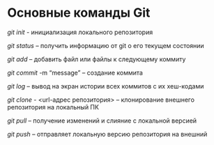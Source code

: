  # Основные команды Git

*git init* - инициализация локального репозитория

*git status* – получить информацию от git о его текущем состоянии

*git add* – добавить файл или файлы к следующему коммиту

*git commit* -m “message” – создание коммита

*git log* – вывод на экран истории всех коммитов с их хеш-кодами

*git clone* - <url-адрес репозитория> – клонирование внешнего репозитория на  локальный ПК

*git pull* – получение изменений и слияние с локальной версией

*git push*  – отправляет локальную версию репозитория на внешний



